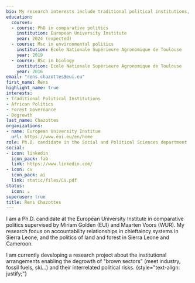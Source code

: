 ```yaml
---
bio: My research interests include traditional political institutions, forest and land governance in Western and central Africa
education:
  courses:
  - course: PhD in comparative politics
    institution: European University Institute
    year: 2024 (expected)
  - course: Msc in environmental politics
    institution: Ecole Nationale Supérieure Agronomique de Toulouse
    year: 2019
  - course: BSc in biology
    institution: Ecole Nationale Supérieure Agronomique de Toulouse
    year: 2016
email: "rens.chazottes@eui.eu"
first_name: Rens
highlight_name: true
interests:
- Traditional Political Institutions
- African Politics
- Forest Governance
- Degrowth
last_name: Chazottes
organizations:
- name: European University Institue
  url: https://www.eui.eu/en/home
role: Ph.D. candidate in the Social and Political Sciences department
social:
- icon: linkedin
  icon_pack: fab
  link: https://www.linkedin.com/
- icon: cv
  icon_pack: ai
  link: static/files/CV.pdf
status:
  icon: ☕️
superuser: true
title: Rens Chazottes
---
```


I am a Ph.D. candidate at the European University Institute in comparative politics supervised by Miriam Golden (EUI) and Maarten Voors (WUR). My research focus on accountability relationships in chieftaincy systems in Sierra Leone, and the politics of land and forest in Sierra Leone and Cameroon. 

I am currently developing a research project about the institutional arrangements enabling the degrowth of "brown sectors" (meet industry, fossil fuels, ski...) and their interrelated political risks.
{style="text-align: justify;"}
